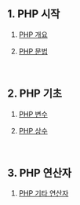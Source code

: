 ## 1. PHP 시작

1. [PHP 개요](http://php.flyingcat.pe.kr/tcpschool/start/overview.php)

2. [PHP 문법](./tcpschool/start/syntax.md)

<br />

## 2. PHP 기초

1. [PHP 변수](./tcpschool/basics/variable.md)

2. [PHP 상수](./tcpschool/basics/constant.md)

<br />

## 3. PHP 연산자

1. [PHP 기타 연산자](./tcpschool/operator/operator__other.md)
